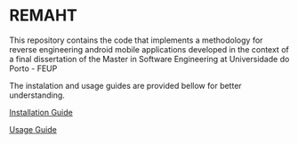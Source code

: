# REMAHT
This repository contains the code that implements a methodology for reverse engineering android mobile applications developed in the context of a final dissertation of the Master in Software Engineering at Universidade do Porto - FEUP

The instalation and usage guides are provided bellow for better understanding.

[Installation Guide](Manuals/InstallationManual.md)

[Usage Guide](Manuals/UserManual.md)








